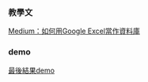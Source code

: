 ### 教學文
[Medium：如何用Google Excel當作資料庫](https://medium.com/@augustus0818/google-excel-db-930394794e1c)

### demo

[最後結果demo](https://auguston.github.io/medium-google-excel-db/)